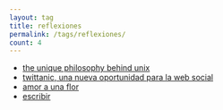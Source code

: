 ```yaml
---
layout: tag
title: reflexiones
permalink: /tags/reflexiones/
count: 4
---
```


- [the unique philosophy behind unix](https://jartigag.blog/philosophy-behind-unix)
- [twittanic, una nueva oportunidad para la web social](https://jartigag.blog/twittanic)
- [amor a una flor](https://jartigag.blog/amor-a-una-flor)
- [escribir](https://jartigag.blog/escribir)
